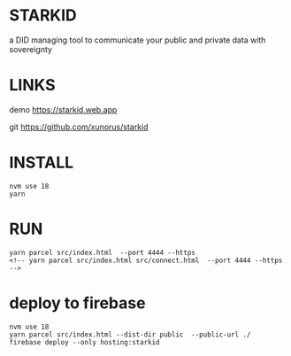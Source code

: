 # STARKID

a DID managing tool to communicate your public and private data with sovereignty


# LINKS
demo https://starkid.web.app

git https://github.com/xunorus/starkid


# INSTALL
```
nvm use 18       
yarn                              
```

# RUN
```
yarn parcel src/index.html  --port 4444 --https
<!-- yarn parcel src/index.html src/connect.html  --port 4444 --https -->
```


# deploy to firebase

```
nvm use 18       
yarn parcel src/index.html --dist-dir public  --public-url ./
firebase deploy --only hosting:starkid
```

